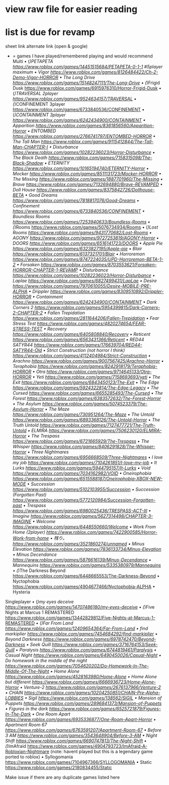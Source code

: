 # view raw file for easier reading
# list is due for revamp 
sheet link
alternate link (open & google)
* = games I have played/remembered playing and would recommend
Multi
• (*)PETAPETA https://www.roblox.com/games/14451515684/PETAPETA-0-1-1 #5player maximum
• Vigor https://www.roblox.com/games/8126484422/Ch-2-Demo-Vigor-HORROR
• The Long Drive https://www.roblox.com/games/15148247111/The-Long-Drive
• (*)Frigid Dusk https://www.roblox.com/games/6915976310/Horror-Frigid-Dusk
• (*)TRAVERSAL 2player https://www.roblox.com/games/9524634157/TRAVERSAL
• (*)CONFINEMENT 3player https://www.roblox.com/games/6733840536/CONFINEMENT
• (*)CONTAINMENT 3player https://www.roblox.com/games/6242434900/CONTAINMENT
• Apparition https://www.roblox.com/games/8361856560/Apparition-Horror
• ENTOMBED https://www.roblox.com/games/2766741797/ENTOMBED-HORROR
• The Tall Man https://www.roblox.com/games/9115412844/The-Tall-Man-CHAPTER-I
• Disturbance https://www.roblox.com/games/10282236023/Horror-Disturbance
• The Black Death https://www.roblox.com/games/7158315098/The-Black-Shadow
• ETERNITY https://www.roblox.com/games/10165194740/ETERNITY-Horror
• Mocker https://www.roblox.com/games/8511131723/Mocker-HORROR
• The Missing https://www.roblox.com/games/1887701960/The-Missing
• Brave https://www.roblox.com/games/7132694880/Brave-REVAMPED
• Doll House https://www.roblox.com/games/8375842726/Dollhouse-BETA
• Good Dreams https://www.roblox.com/games/7818817076/Good-Dreams
• Confinement https://www.roblox.com/games/6733840536/CONFINEMENT
• Boundless Rooms https://www.roblox.com/games/7253940633/Boundless-Rooms
• (*)Rooms https://www.roblox.com/games/5076734934/Rooms
• (*)Lost Rooms https://www.roblox.com/games/9431770682/Lost-Rooms
• AGONY https://www.roblox.com/games/9727253819/AGONY-Horror
• DOORS https://www.roblox.com/games/6516141723/DOORS
• Apple Pie https://www.roblox.com/games/6323827195/Apple-pie
• Blair https://www.roblox.com/games/6137321701/Blair
• Horroremon https://www.roblox.com/games/8747224035/UPD-Horroremon-BETA-1-2
• Forsaken https://www.roblox.com/games/8703553621/Forsaken-HORROR-CHAPTER-1-REVAMP
• Disturbance https://www.roblox.com/games/10282236023/Horror-Disturbance
• Laplae https://www.roblox.com/games/6827499431/LapLae
• Desire https://www.roblox.com/games/7970610055/Desire-MOBILE-PRE-ALPHA
• Drippler https://www.roblox.com/games/8309510892/Drippler-HORROR
• Containment https://www.roblox.com/games/6242434900/CONTAINMENT
• Dark Corners 2 https://www.roblox.com/games/5954399815/Dark-Corners-2-CHAPTER-2
• Fallen Trepidation https://www.roblox.com/games/2811644206/Fallen-Trepidation
• Fear Stress Test https://www.roblox.com/games/4820274654/FEAR-STRESS-TEST
• Recovery https://www.roblox.com/games/6405808840/Recovery
• Reticent https://www.roblox.com/games/6563431366/Reticent
• RED44 SATYR44 https://www.roblox.com/games/176639704/RED44-SATYR44-Old
• Strict Construction (not horror I think) https://www.roblox.com/games/4112404984/Strict-Construction
• Arachno https://www.roblox.com/games/9007567425/Arachno-Horror
• Teraphobia https://www.roblox.com/games/8242918179/Teraphobia-HORROR
• Otra https://www.roblox.com/games/9714645133/Otra-HORROR
• Yeti https://www.roblox.com/games/7158693693/yeti
• The Exit https://www.roblox.com/games/6843450123/The-Exit
• The Edge https://www.roblox.com/games/5924322814/The-Edge-Legacy
• The Cursed https://www.roblox.com/games/6655285493/The-Cursed
• The Forest https://www.roblox.com/games/6383572632/The-Forest-Horror
• The Asylum https://www.roblox.com/games/5074523379/The-Asylum-Horror
• The Maze https://www.roblox.com/games/730951264/The-Maze
• The Untold https://www.roblox.com/games/6893368126/The-Untold-Horror
• The Truth Untold https://www.roblox.com/games/7127477721/The-Truth-Untold
• ELMIRA https://www.roblox.com/games/7506230120/ELMIRA-Horror
• The Trespass https://www.roblox.com/games/6721665929/The-Trespass
• The Whisper https://www.roblox.com/games/8406291828/The-Whisper-Horror
• Three Nightmares https://www.roblox.com/games/6956668509/Three-Nightmares
• I love my job https://www.roblox.com/games/7104261851/I-love-my-job
• It Lurks https://www.roblox.com/games/5944795157/It-Lurks
• Void https://www.roblox.com/games/7034162982/VOID
• Oneirophobia https://www.roblox.com/games/6515588187/Oneirophobia-XBOX-NEW-MODE
• Succession https://www.roblox.com/games/5102103955/Succession
• Succession (Forgotten Past) https://www.roblox.com/games/5772120984/Succession-Forgotten-past 
• Trespass https://www.roblox.com/games/6980025436/TRESPASS-ACT-III
• Imagine https://www.roblox.com/games/5627314498/CHAPTER-3-IMAGINE
• Welcome https://www.roblox.com/games/6448550660/Welcome
• Work From Home (2player) https://www.roblox.com/games/7422900585/Horror-Work-from-home
• 残り。 https://www.roblox.com/games/3521860274/unnamed
• Minus Elevation https://www.roblox.com/games/7836133734/Minus-Elevation
• Minus Decendance https://www.roblox.com/games/5876616139/Minus-Decendance
• Mannequins https://www.roblox.com/games/5335380979/Mannequins
• (*)The Darkness Beyond https://www.roblox.com/games/6448665553/The-Darkness-Beyond
• Nyctophobia https://www.roblox.com/games/4904677466/Nyctophobia-ALPHA
• Hysteria 

Singleplayer
• (*)my eyes deceive https://www.roblox.com/games/14707486180/my-eyes-deceive
• (*)Five Nights at Marcus 1 REMASTERED https://www.roblox.com/games/13442829812/Five-Nights-at-Marcus-1-REMASTERED
• (*)Far From Land https://www.roblox.com/games/12409654364/Far-From-Land
• find markiplier https://www.roblox.com/games/7454684292/find-markiplier
• Beyond Darkness https://www.roblox.com/games/6978742470/Beyond-Darkness
• Seek Quill https://www.roblox.com/games/3716764153/Seek-Quill
• Paralysis https://www.roblox.com/games/6744819461/Paralysis
• Casual Night https://www.roblox.com/games/6490450026/Casual-Night
• Do homework in the middle of the night https://www.roblox.com/games/7054620202/Do-Homework-In-The-Middle-Of-The-Night
• Home Alone https://www.roblox.com/games/4528163980/Home-Alone
• Home Alone but different https://www.roblox.com/games/6666936723/Home-Alone-Horror
• Venture-2 https://www.roblox.com/games/2676137966/Venture-2
• CHAIN https://www.roblox.com/games/10204250851/CHAIN-Pre-Alpha-LOBBIES
• Sigil https://www.roblox.com/games/138562/SIGIL
• Mansion of Puppets https://www.roblox.com/games/2896841373/Mansion-of-Puppets
• Figures in the dark https://www.roblox.com/games/6525721879/Figures-In-The-Dark
• One Room Apart https://www.roblox.com/games/6935336877/One-Room-Apart-Horror
• Apartment Room 67 https://www.roblox.com/games/6763591207/Apartment-Room-67
• Before 3 AM https://www.roblox.com/games/3543648904/Before-3-AM
• Night Shift https://www.roblox.com/games/6690747813/The-Night-Shift
• (*)ImAfraid https://www.roblox.com/games/4904793723/ImAfraid-A-Robloxian-Nightmare (note: havent played but this is a legendary game ported to roblox)
• Syllogomania https://www.roblox.com/games/7104967366/SYLLOGOMANIA
• Static https://www.roblox.com/games/2180834455/Static

Make issue if there are any duplicate games listed here

